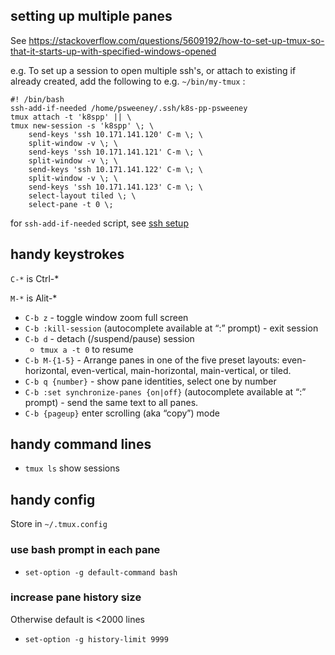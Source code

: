 setting up multiple panes
-------------------------

See
<https://stackoverflow.com/questions/5609192/how-to-set-up-tmux-so-that-it-starts-up-with-specified-windows-opened>

e.g. To set up a session to open multiple ssh's, or attach to existing
if already created, add the following to e.g. `~/bin/my-tmux` :

``` {.bash}
#! /bin/bash
ssh-add-if-needed /home/psweeney/.ssh/k8s-pp-psweeney
tmux attach -t 'k8spp' || \
tmux new-session -s 'k8spp' \; \
    send-keys 'ssh 10.171.141.120' C-m \; \
    split-window -v \; \
    send-keys 'ssh 10.171.141.121' C-m \; \
    split-window -v \; \
    send-keys 'ssh 10.171.141.122' C-m \; \
    split-window -v \; \
    send-keys 'ssh 10.171.141.123' C-m \; \
    select-layout tiled \; \
    select-pane -t 0 \;
```

for `ssh-add-if-needed` script, see [ssh setup](ssh_setup "wikilink")

handy keystrokes
----------------

`C-*` is Ctrl-\*

`M-*` is Alit-\*

-   `C-b z` - toggle window zoom full screen
-   `C-b :kill-session` (autocomplete available at “:” prompt) - exit
    session
-   `C-b d` - detach (/suspend/pause) session
    -   `tmux a -t 0` to resume
-   `C-b M-{1-5}` - Arrange panes in one of the five preset layouts:
    even-horizontal, even-vertical, main-horizontal, main-vertical, or
    tiled.
-   `C-b q {number}` - show pane identities, select one by number
-   `C-b :set synchronize-panes {on|off}` (autocomplete available at “:”
    prompt) - send the same text to all panes.
-   `C-b {pageup}` enter scrolling (aka “copy”) mode

handy command lines
-------------------

-   `tmux ls` show sessions

handy config
------------

Store in `~/.tmux.config`

### use bash prompt in each pane

-   `set-option -g default-command bash`

### increase pane history size

Otherwise default is &lt;2000 lines

-   `set-option -g history-limit 9999`

